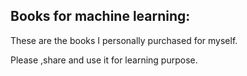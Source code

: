 ## Books for machine learning:
These are the books I personally purchased for myself.

Please ,share and use it for learning purpose.
